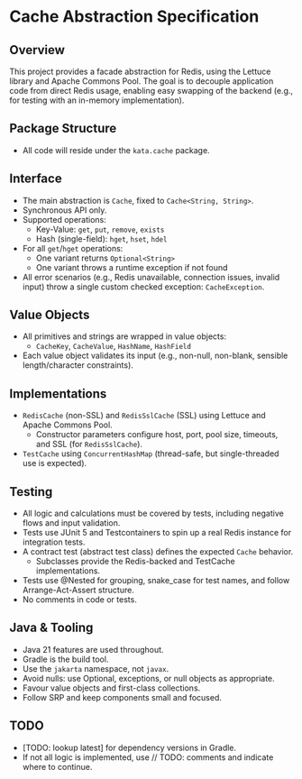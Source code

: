 # Cache Abstraction Specification

## Overview
This project provides a facade abstraction for Redis, using the Lettuce library and Apache Commons Pool. The goal is to decouple application code from direct Redis usage, enabling easy swapping of the backend (e.g., for testing with an in-memory implementation).

## Package Structure
- All code will reside under the `kata.cache` package.

## Interface
- The main abstraction is `Cache`, fixed to `Cache<String, String>`.
- Synchronous API only.
- Supported operations:
  - Key-Value: `get`, `put`, `remove`, `exists`
  - Hash (single-field): `hget`, `hset`, `hdel`
- For all `get`/`hget` operations:
  - One variant returns `Optional<String>`
  - One variant throws a runtime exception if not found
- All error scenarios (e.g., Redis unavailable, connection issues, invalid input) throw a single custom checked exception: `CacheException`.

## Value Objects
- All primitives and strings are wrapped in value objects:
  - `CacheKey`, `CacheValue`, `HashName`, `HashField`
- Each value object validates its input (e.g., non-null, non-blank, sensible length/character constraints).

## Implementations
- `RedisCache` (non-SSL) and `RedisSslCache` (SSL) using Lettuce and Apache Commons Pool.
  - Constructor parameters configure host, port, pool size, timeouts, and SSL (for `RedisSslCache`).
- `TestCache` using `ConcurrentHashMap` (thread-safe, but single-threaded use is expected).

## Testing
- All logic and calculations must be covered by tests, including negative flows and input validation.
- Tests use JUnit 5 and Testcontainers to spin up a real Redis instance for integration tests.
- A contract test (abstract test class) defines the expected `Cache` behavior.
  - Subclasses provide the Redis-backed and TestCache implementations.
- Tests use @Nested for grouping, snake_case for test names, and follow Arrange-Act-Assert structure.
- No comments in code or tests.

## Java & Tooling
- Java 21 features are used throughout.
- Gradle is the build tool.
- Use the `jakarta` namespace, not `javax`.
- Avoid nulls: use Optional, exceptions, or null objects as appropriate.
- Favour value objects and first-class collections.
- Follow SRP and keep components small and focused.

## TODO
- [TODO: lookup latest] for dependency versions in Gradle.
- If not all logic is implemented, use // TODO: comments and indicate where to continue.
